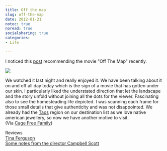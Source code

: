 ```yaml
---
title: Off the map
slug: off-the-map
date: 2012-01-21
notoc: true
noread: true
socialsharing: true
categories: 
- Life

---
```

I noticed this&#xa0;[post][cagefreefamily] recommending the movie "Off The Map" recently.
  
[![][williampickup]][amazon]  
  
We watched it last night and really enjoyed it. We have been talking about it on and off all day today which is the sign of a movie that has gotten under our skin. I particularly liked the understated direction that let the landscape and the story unfold without joining all the dots for the viewer. Fascinating also to see the homesteading life depicted. I was scanning each frame for those small details that give authenticity and was not disappointed. We already had the [Taos][wikipedia] region on our destination list as we love native american jewellery, so now we have another motive to visit.  
(Via [Cage Free Family][cagefreefamily 2])  
  
Reviews  
[Tina Ferguson][spiritualmediablog]  
[Some notes from the director Campbell Scott][landmarktheatres]

[amazon]: http://www.amazon.com/Off-Map-Valentina-Angelis/dp/B0009S4J1O/ref=sr_1_2?sr=8-2&amp;ie=UTF8&amp;keywords=off%2Bthe%2Bmap%2Bmovie&amp;tag=slowlane-20&amp;qid=1414302463
[cagefreefamily]: http://www.cagefreefamily.com/2012/01/off-map.html
[cagefreefamily 2]: http://www.cagefreefamily.com/
[landmarktheatres]: http://www.landmarktheatres.com/mn/offthemap.html
[spiritualmediablog]: http://www.spiritualmediablog.com/2010/04/02/off-the-map-movie-review/
[wikipedia]: http://en.wikipedia.org/wiki/Taos,_New_Mexico
[williampickup]: https://williampickup.org/uploads/2014/02/519A2NPKKRL.jpg
